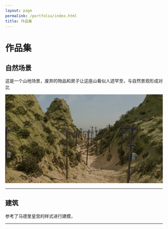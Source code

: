 ```yaml
---
layout: page
permalink: /portfolio/index.html
title: 作品集
---
```


# 作品集

## 自然场景

这是一个山地场景，废弃的物品和房子让这座山看似人迹罕至，与自然景观形成对比

<img src="/images/sources/自然.png" title="" alt="自然场景主视图" data-align="inline">

---


## 建筑

参考了马德里皇宫的样式进行建模，

---


